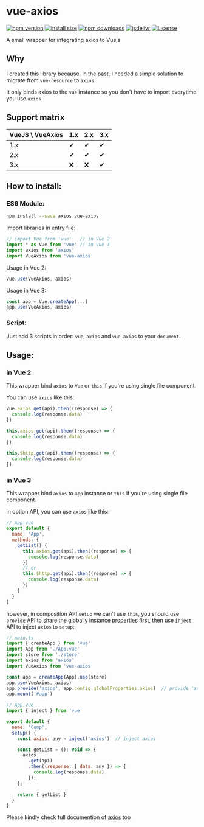 # vue-axios

[![npm version](https://img.shields.io/npm/v/vue-axios.svg?style=flat-square)](https://www.npmjs.org/package/vue-axios)
[![install size](https://packagephobia.now.sh/badge?p=vue-axios)](https://packagephobia.now.sh/result?p=vue-axios)
[![npm downloads](https://img.shields.io/npm/dm/vue-axios.svg?style=flat-square)](http://npm-stat.com/charts.html?package=vue-axios)
[![jsdelivr](https://data.jsdelivr.com/v1/package/npm/vue-axios/badge?style=rounded)](https://www.jsdelivr.com/package/npm/vue-axios)
[![License](https://img.shields.io/npm/l/vue-axios.svg)](https://www.npmjs.com/package/vue-axios)

A small wrapper for integrating axios to Vuejs

## Why 

I created this library because, in the past, I needed a simple solution to migrate from `vue-resource` to `axios`.

It only binds axios to the `vue` instance so you don't have to import everytime you use `axios`.

## Support matrix

| VueJS \ VueAxios | 1.x      | 2.x      | 3.x      |
| ---------------- | -------- | -------- | -------- |
| 1.x              | &#10004; | &#10004; | &#10004; |
| 2.x              | &#10004; | &#10004; | &#10004; |
| 3.x              | &#10060; | &#10060; | &#10004; |

## How to install:
### ES6 Module:
```bash
npm install --save axios vue-axios
```
Import libraries in entry file:
```js
// import Vue from 'vue'   // in Vue 2
import * as Vue from 'vue' // in Vue 3
import axios from 'axios'
import VueAxios from 'vue-axios'
```

Usage in Vue 2:
```js
Vue.use(VueAxios, axios)
```

Usage in Vue 3:
```js
const app = Vue.createApp(...)
app.use(VueAxios, axios)
```

### Script:
Just add 3 scripts in order: `vue`, `axios` and `vue-axios` to your `document`.

## Usage:

### in Vue 2

This wrapper bind `axios` to `Vue` or `this` if you're using single file component.

You can use `axios` like this:
```js
Vue.axios.get(api).then((response) => {
  console.log(response.data)
})

this.axios.get(api).then((response) => {
  console.log(response.data)
})

this.$http.get(api).then((response) => {
  console.log(response.data)
})
```

### in Vue 3

This wrapper bind `axios` to `app` instance or `this` if you're using single file component.

in option API, you can use `axios` like this:

```js
// App.vue
export default {
  name: 'App',
  methods: {
    getList() {
      this.axios.get(api).then((response) => {
        console.log(response.data)
      })
      // or
      this.$http.get(api).then((response) => {
        console.log(response.data)
      })
    }
  }
}
```

however, in composition API `setup` we can't use `this`, you should use `provide` API to share the globally instance properties first, then use `inject` API to inject `axios` to `setup`:

```js
// main.ts
import { createApp } from 'vue'
import App from './App.vue'
import store from './store'
import axios from 'axios'
import VueAxios from 'vue-axios'

const app = createApp(App).use(store)
app.use(VueAxios, axios)
app.provide('axios', app.config.globalProperties.axios)  // provide 'axios'
app.mount('#app')

// App.vue
import { inject } from 'vue'

export default {
  name: 'Comp',
  setup() {
    const axios: any = inject('axios')  // inject axios

    const getList = (): void => {
      axios
        .get(api)
        .then((response: { data: any }) => {
          console.log(response.data)
        });
    };

    return { getList }
  }
}
```

Please kindly check full documention of [axios](https://axios-http.com) too 
